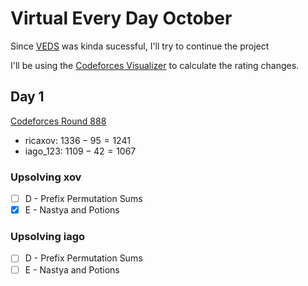 # Virtual Every Day October

Since [VEDS](https://github.com/ricaxov/xov/blob/main/training/veds.md) was kinda sucessful, I'll try to continue the project

I'll be using the [Codeforces Visualizer](https://cfviz.netlify.app/virtual-rating-change.html) to calculate the rating changes.

## Day 1
[Codeforces Round 888](https://codeforces.com/contest/1851)

- ricaxov: $1336 - 95 = 1241$
- iago_123: $1109 - 42 = 1067$
  
### Upsolving xov

- [ ] D - Prefix Permutation Sums
- [X] E - Nastya and Potions

### Upsolving iago

- [ ] D - Prefix Permutation Sums
- [ ] E - Nastya and Potions
